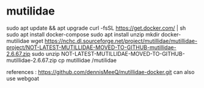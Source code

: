 # mutilidae

sudo apt update && apt upgrade 
curl -fsSL https://get.docker.com/ | sh 
sudo apt install docker-compose 
sudo apt install unzip 
mkdir docker-mutilidae 
wget https://nchc.dl.sourceforge.net/project/mutillidae/mutillidae-project/NOT-LATEST-MUTILLIDAE-MOVED-TO-GITHUB-mutillidae-2.6.67.zip 
sudo unzip NOT-LATEST-MUTILLIDAE-MOVED-TO-GITHUB-mutillidae-2.6.67.zip 
cp mutillidae /mutilidae

references : https://github.com/dennisMeeQ/mutillidae-docker.git
can also use webgoat
